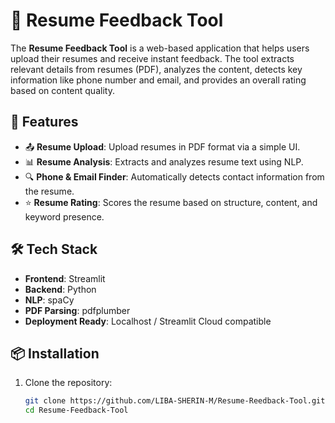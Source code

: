 # 🧾 Resume Feedback Tool

The **Resume Feedback Tool** is a web-based application that helps users upload their resumes and receive instant feedback. The tool extracts relevant details from resumes (PDF), analyzes the content, detects key information like phone number and email, and provides an overall rating based on content quality.

## 🚀 Features

- 📤 **Resume Upload**: Upload resumes in PDF format via a simple UI.
- 📊 **Resume Analysis**: Extracts and analyzes resume text using NLP.
- 🔍 **Phone & Email Finder**: Automatically detects contact information from the resume.
- ⭐ **Resume Rating**: Scores the resume based on structure, content, and keyword presence.

## 🛠️ Tech Stack

- **Frontend**: Streamlit
- **Backend**: Python
- **NLP**: spaCy
- **PDF Parsing**: pdfplumber
- **Deployment Ready**: Localhost / Streamlit Cloud compatible

## 📦 Installation

1. Clone the repository:
   ```bash
   git clone https://github.com/LIBA-SHERIN-M/Resume-Reedback-Tool.git
   cd Resume-Feedback-Tool
